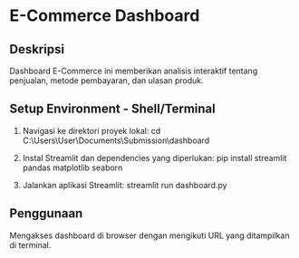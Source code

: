 # E-Commerce Dashboard

## Deskripsi

Dashboard E-Commerce ini memberikan analisis interaktif tentang penjualan, metode pembayaran, dan ulasan produk.

## Setup Environment - Shell/Terminal

1. Navigasi ke direktori proyek lokal:
cd C:\Users\User\Documents\Submission\dashboard

2. Instal Streamlit dan dependencies yang diperlukan:
pip install streamlit pandas matplotlib seaborn

3. Jalankan aplikasi Streamlit:
streamlit run dashboard.py


## Penggunaan
Mengakses dashboard di browser dengan mengikuti URL yang ditampilkan di terminal.
